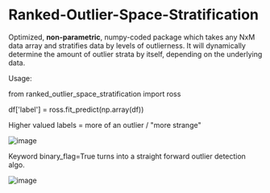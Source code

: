 # Ranked-Outlier-Space-Stratification

Optimized, **non-parametric**, numpy-coded package which takes any NxM data array and stratifies data by levels of outlierness. It will dynamically determine the amount of outlier strata by itself, depending on the underlying data. 

Usage:

from ranked_outlier_space_stratification import ross

df['label'] = ross.fit_predict(np.array(df))

Higher valued labels = more of an outlier / "more strange"

![image](https://user-images.githubusercontent.com/47681284/117404884-f9f15600-aec7-11eb-96fa-19bc6d1b1db5.png)

Keyword binary_flag=True turns into a straight forward outlier detection algo.

![image](https://user-images.githubusercontent.com/47681284/117404897-feb60a00-aec7-11eb-9287-ca05f56ad6d9.png)


